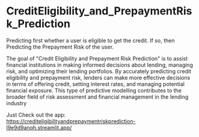 # CreditEligibility_and_PrepaymentRisk_Prediction
Predicting first whether a user is eligible to get the credit. If so, then Predicting the Prepayment Risk of the user.

The goal of "Credit Eligibility and Prepayment Risk Prediction" is to assist financial institutions in making informed decisions about lending, managing risk, and optimizing their lending portfolios.
By accurately predicting credit eligibility and prepayment risk, lenders can make more effective decisions in terms of offering credit, setting interest rates, and managing potential financial exposure.
This type of predictive modelling contributes to the broader field of risk assessment and financial management in the lending industry


Just Check out the app: https://crediteligibilityandprepaymentriskprediction-l9e9d9anqh.streamlit.app/
